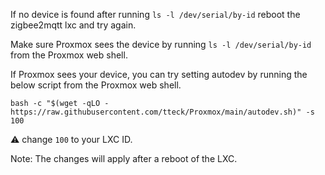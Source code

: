If no device is found after running `ls -l /dev/serial/by-id` reboot the zigbee2mqtt lxc and try again.

Make sure Proxmox sees the device by running `ls -l /dev/serial/by-id` from the Proxmox web shell.

If Proxmox sees your device, you can try setting autodev by running the below script from the Proxmox web shell.
```
bash -c "$(wget -qLO - https://raw.githubusercontent.com/tteck/Proxmox/main/autodev.sh)" -s 100
```
:warning: change `100` to your LXC ID.

Note: The changes will apply after a reboot of the LXC.
